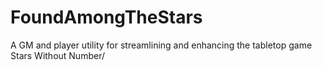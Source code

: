 # FoundAmongTheStars
A GM and player utility for streamlining and enhancing the tabletop game Stars Without Number/
